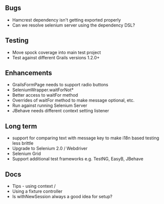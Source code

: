 ## Bugs
* Hamcrest dependency isn't getting exported properly
* Can we resolve selenium server using the dependency DSL?

## Testing
* Move spock coverage into main test project
* Test against different Grails versions 1.2.0+

## Enhancements
* GrailsFormPage needs to support radio buttons
* SeleniumWrapper.waitForNot*
* Better access to waitFor method
* Overrides of waitFor method to make message optional, etc.
* Run against running Selenium Server
* JBehave needs different context setting listener

## Long term
* support for comparing text with message key to make i18n based testing less brittle
* Upgrade to Selenium 2.0 / Webdriver
* Selenium Grid
* Support additional test frameworks e.g. TestNG, EasyB, JBehave

## Docs
* Tips - using context /
* Using a fixture controller
* Is withNewSession always a good idea for setup?